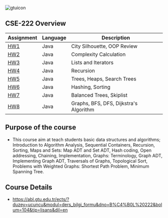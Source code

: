 ![gtuicon](https://seeklogo.com/images/G/gebze-teknik-universitesi-gtu-logo-DB51C963F7-seeklogo.com.png)
## CSE-222 Overview

Assignment  | Language | Description
------------- | ------------- | -------------
[HW1](https://github.com/AhmetUsluoglu/CSE222-Data-Structures-and-Algorithms-Course-/tree/main/HW1)  | Java | City Silhouette, OOP Review
[HW2](https://github.com/AhmetUsluoglu/CSE222-Data-Structures-and-Algorithms-Course-/tree/main/HW2)  | Java | Complexity Calculation
[HW3](https://github.com/AhmetUsluoglu/CSE222-Data-Structures-and-Algorithms-Course-/tree/main/HW3)  | Java | Lists and Iterators
[HW4](https://github.com/AhmetUsluoglu/CSE222-Data-Structures-and-Algorithms-Course-/tree/main/HW4)  | Java | Recursion
[HW5](https://github.com/AhmetUsluoglu/CSE222-Data-Structures-and-Algorithms-Course-/tree/main/HW5)  | Java | Trees, Heaps, Search Trees
[HW6](https://github.com/AhmetUsluoglu/CSE222-Data-Structures-and-Algorithms-Course-/tree/main/HW6)  | Java | Hashing, Sorting
[HW7](https://github.com/AhmetUsluoglu/CSE222-Data-Structures-and-Algorithms-Course-/tree/main/HW7)  | Java | Balanced Trees, Skiplist
[HW8](https://github.com/AhmetUsluoglu/CSE222-Data-Structures-and-Algorithms-Course-/tree/main/HW8)  | Java | Graphs, BFS, DFS, Dijkstra's Algorithm
## Purpose of the course
- This course aim at teach students basic data structures and algorithms; Introduction to Algorithm Analysis, Sequential Containers, Recursion, Sorting, Maps and Sets: Map ADT and Set ADT, Hash coding, Open addressing, Chaining, Implementation, Graphs: Terminology, Graph ADT, Implementing Graph ADT, Traversals of Graphs, Topological Sort, Problems with Weighted Graphs: Shortest Path Problem, Minimum Spanning Tree.

## Course Details
- https://abl.gtu.edu.tr/ects/?duzey=ucuncu&modul=ders_bilgi_formu&dno=B%C4%B0L%20222&bolum=104&tip=lisans&dil=en
